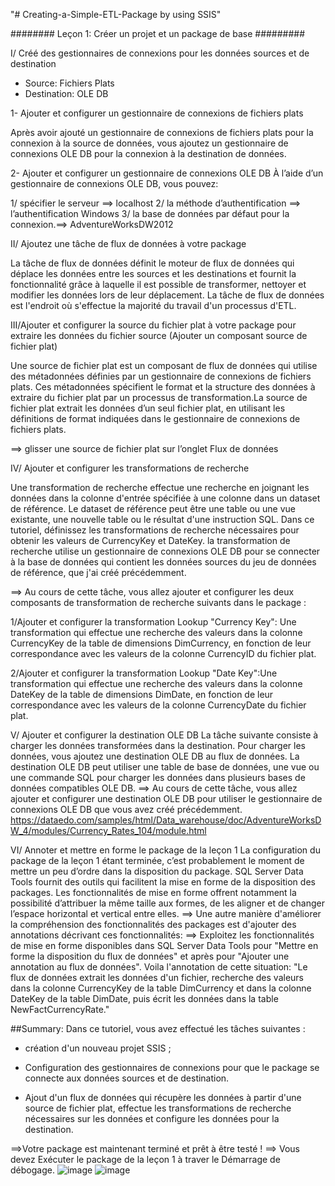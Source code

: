 "# Creating-a-Simple-ETL-Package by using SSIS" 


######## Leçon 1: Créer un projet et un package de base #########


I/ Créé des gestionnaires de connexions pour les données sources et de destination

* Source: Fichiers Plats
* Destination: OLE DB

1- Ajouter et configurer un gestionnaire de connexions de fichiers plats 

Après avoir ajouté un gestionnaire de connexions de fichiers plats pour la connexion à la source de données, vous ajoutez un gestionnaire de connexions OLE DB pour la connexion à la destination de données.

2- Ajouter et configurer un gestionnaire de connexions OLE DB
À l’aide d’un gestionnaire de connexions OLE DB, vous pouvez:

1/ spécifier le serveur ==> localhost
2/ la méthode d’authentification ==> l’authentification Windows
3/ la base de données par défaut pour la connexion.==> AdventureWorksDW2012

II/ Ajoutez une tâche de flux de données à votre package

La tâche de flux de données définit le moteur de flux de données qui déplace les données entre les sources et les 
destinations et fournit la fonctionnalité grâce à laquelle il est possible de transformer, nettoyer et modifier les
données lors de leur déplacement. La tâche de flux de données est l'endroit où s'effectue la majorité du travail d'un
processus d'ETL.

III/Ajouter et configurer la source du fichier plat à votre package pour extraire les données du fichier source
(Ajouter un composant source de fichier plat)

Une source de fichier plat est un composant de flux de données qui utilise des métadonnées définies par un gestionnaire de 
connexions de fichiers plats. Ces métadonnées spécifient le format et la structure des données à extraire du fichier plat
par un processus de transformation.La source de fichier plat extrait les données d’un seul fichier plat, en utilisant les 
définitions de format indiquées dans le gestionnaire de connexions de fichiers plats.

==> glisser une source de fichier plat sur l’onglet Flux de données

IV/ Ajouter et configurer les transformations de recherche

Une transformation de recherche effectue une recherche en joignant les données dans la colonne d'entrée spécifiée à une 
colonne dans un dataset de référence. Le dataset de référence peut être une table ou une vue existante, une nouvelle table 
ou le résultat d'une instruction SQL.
Dans ce tutoriel, définissez les transformations de recherche nécessaires pour obtenir les valeurs de CurrencyKey et DateKey.
la transformation de recherche utilise un gestionnaire de connexions OLE DB pour se connecter à la base de données qui 
contient les données sources du jeu de données de référence, que j'ai créé précédemment.

==> Au cours de cette tâche, vous allez ajouter et configurer les deux composants de transformation de recherche suivants 
dans le package :

1/Ajouter et configurer la transformation Lookup "Currency Key": Une transformation qui effectue une recherche des valeurs dans la colonne CurrencyKey de la table de dimensions DimCurrency, en fonction de leur correspondance avec les valeurs de la colonne CurrencyID du fichier plat.

2/Ajouter et configurer la transformation Lookup "Date Key":Une transformation qui effectue une recherche des valeurs dans la colonne DateKey de la table de dimensions DimDate, en fonction de leur correspondance avec les valeurs de la colonne CurrencyDate du fichier plat.


V/ Ajouter et configurer la destination OLE DB
La tâche suivante consiste à charger les données transformées dans la destination. Pour charger les données, vous ajoutez 
une destination OLE DB au flux de données. La destination OLE DB peut utiliser une table de base de données, une vue ou une
commande SQL pour charger les données dans plusieurs bases de données compatibles OLE DB.
==> Au cours de cette tâche, vous allez ajouter et configurer une destination OLE DB pour utiliser le gestionnaire de 
connexions OLE DB que vous avez créé précédemment.
https://dataedo.com/samples/html/Data_warehouse/doc/AdventureWorksDW_4/modules/Currency_Rates_104/module.html

VI/ Annoter et mettre en forme le package de la leçon 1
La configuration du package de la leçon 1 étant terminée, c’est probablement le moment de mettre un peu d’ordre dans la 
disposition du package. SQL Server Data Tools fournit des outils qui facilitent la mise en forme de la disposition des 
packages. Les fonctionnalités de mise en forme offrent notamment la possibilité d’attribuer la même taille aux formes, de 
les aligner et de changer l’espace horizontal et vertical entre elles.
==> Une autre manière d'améliorer la compréhension des fonctionnalités des packages est d'ajouter des annotations 
décrivant ces fonctionnalités:
==> Exploitez les fonctionnalités de mise en forme disponibles dans SQL Server Data Tools pour "Mettre en forme la 
disposition du flux de données" et après pour "Ajouter une annotation au flux de données".
Voila l'annotation de cette situation: "Le flux de données extrait les données d'un fichier, recherche des valeurs dans 
la colonne CurrencyKey de la table DimCurrency et dans la colonne DateKey de la table DimDate, puis écrit les données 
dans la table NewFactCurrencyRate."

##Summary: 
Dans ce tutoriel, vous avez effectué les tâches suivantes :

* création d'un nouveau projet SSIS ;

* Configuration des gestionnaires de connexions pour que le package se connecte aux données sources et de destination.

* Ajout d'un flux de données qui récupère les données à partir d'une source de fichier plat, effectue les transformations 
de recherche nécessaires sur les données et configure les données pour la destination.

==>Votre package est maintenant terminé et prêt à être testé ! 
==> Vous devez Exécuter le package de la leçon 1 à traver le Démarrage de débogage.
![image](https://user-images.githubusercontent.com/73296408/217206834-aed89ca0-e060-4f1e-8e61-19c2ec6a0c96.png)
![image](https://user-images.githubusercontent.com/73296408/217207016-801b7c3a-ebb1-400f-af95-1bbede153783.png)
